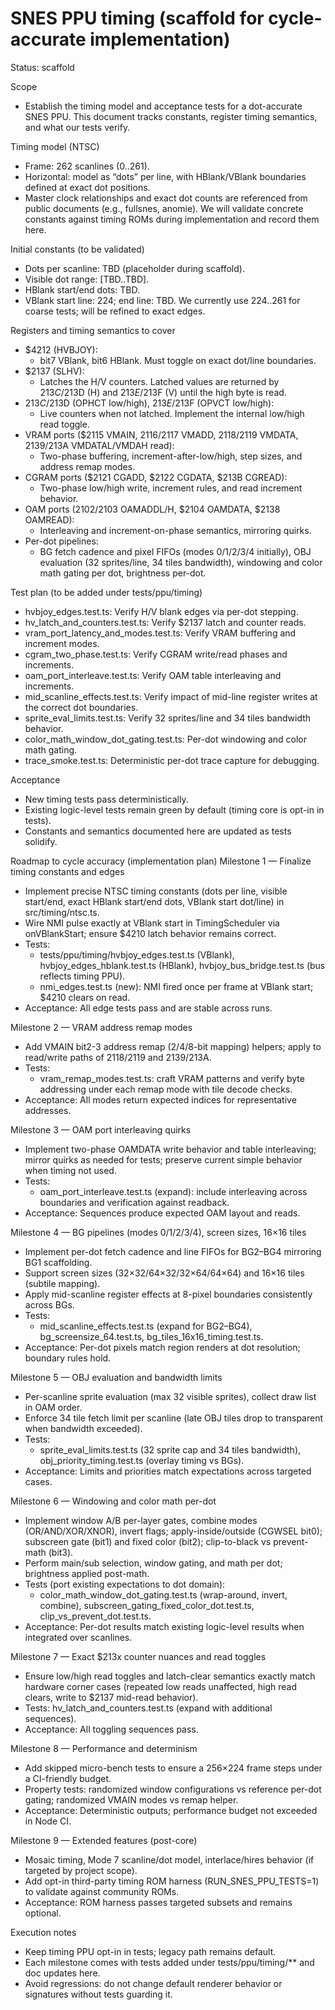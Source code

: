 # SNES PPU timing (scaffold for cycle-accurate implementation)

Status: scaffold

Scope
- Establish the timing model and acceptance tests for a dot-accurate SNES PPU. This document tracks constants, register timing semantics, and what our tests verify.

Timing model (NTSC)
- Frame: 262 scanlines (0..261).
- Horizontal: model as “dots” per line, with HBlank/VBlank boundaries defined at exact dot positions.
- Master clock relationships and exact dot counts are referenced from public documents (e.g., fullsnes, anomie). We will validate concrete constants against timing ROMs during implementation and record them here.

Initial constants (to be validated)
- Dots per scanline: TBD (placeholder during scaffold).
- Visible dot range: [TBD..TBD].
- HBlank start/end dots: TBD.
- VBlank start line: 224; end line: TBD. We currently use 224..261 for coarse tests; will be refined to exact edges.

Registers and timing semantics to cover
- $4212 (HVBJOY):
  - bit7 VBlank, bit6 HBlank. Must toggle on exact dot/line boundaries.
- $2137 (SLHV):
  - Latches the H/V counters. Latched values are returned by $213C/$213D (H) and $213E/$213F (V) until the high byte is read.
- $213C/$213D (OPHCT low/high), $213E/$213F (OPVCT low/high):
  - Live counters when not latched. Implement the internal low/high read toggle.
- VRAM ports ($2115 VMAIN, $2116/$2117 VMADD, $2118/$2119 VMDATA, $2139/$213A VMDATAL/VMDAH read):
  - Two-phase buffering, increment-after-low/high, step sizes, and address remap modes.
- CGRAM ports ($2121 CGADD, $2122 CGDATA, $213B CGREAD):
  - Two-phase low/high write, increment rules, and read increment behavior.
- OAM ports ($2102/$2103 OAMADDL/H, $2104 OAMDATA, $2138 OAMREAD):
  - Interleaving and increment-on-phase semantics, mirroring quirks.
- Per-dot pipelines:
  - BG fetch cadence and pixel FIFOs (modes 0/1/2/3/4 initially), OBJ evaluation (32 sprites/line, 34 tiles bandwidth), windowing and color math gating per dot, brightness per-dot.

Test plan (to be added under tests/ppu/timing)
- hvbjoy_edges.test.ts: Verify H/V blank edges via per-dot stepping.
- hv_latch_and_counters.test.ts: Verify $2137 latch and counter reads.
- vram_port_latency_and_modes.test.ts: Verify VRAM buffering and increment modes.
- cgram_two_phase.test.ts: Verify CGRAM write/read phases and increments.
- oam_port_interleave.test.ts: Verify OAM table interleaving and increments.
- mid_scanline_effects.test.ts: Verify impact of mid-line register writes at the correct dot boundaries.
- sprite_eval_limits.test.ts: Verify 32 sprites/line and 34 tiles bandwidth behavior.
- color_math_window_dot_gating.test.ts: Per-dot windowing and color math gating.
- trace_smoke.test.ts: Deterministic per-dot trace capture for debugging.

Acceptance
- New timing tests pass deterministically.
- Existing logic-level tests remain green by default (timing core is opt-in in tests).
- Constants and semantics documented here are updated as tests solidify.

Roadmap to cycle accuracy (implementation plan)
Milestone 1 — Finalize timing constants and edges
- Implement precise NTSC timing constants (dots per line, visible start/end, exact HBlank start/end dots, VBlank start dot/line) in src/timing/ntsc.ts.
- Wire NMI pulse exactly at VBlank start in TimingScheduler via onVBlankStart; ensure $4210 latch behavior remains correct.
- Tests:
  - tests/ppu/timing/hvbjoy_edges.test.ts (VBlank), hvbjoy_edges_hblank.test.ts (HBlank), hvbjoy_bus_bridge.test.ts (bus reflects timing PPU).
  - nmi_edges.test.ts (new): NMI fired once per frame at VBlank start; $4210 clears on read.
- Acceptance: All edge tests pass and are stable across runs.

Milestone 2 — VRAM address remap modes
- Add VMAIN bit2-3 address remap (2/4/8-bit mapping) helpers; apply to read/write paths of $2118/$2119 and $2139/$213A.
- Tests:
  - vram_remap_modes.test.ts: craft VRAM patterns and verify byte addressing under each remap mode with tile decode checks.
- Acceptance: All modes return expected indices for representative addresses.

Milestone 3 — OAM port interleaving quirks
- Implement two-phase OAMDATA write behavior and table interleaving; mirror quirks as needed for tests; preserve current simple behavior when timing not used.
- Tests:
  - oam_port_interleave.test.ts (expand): include interleaving across boundaries and verification against readback.
- Acceptance: Sequences produce expected OAM layout and reads.

Milestone 4 — BG pipelines (modes 0/1/2/3/4), screen sizes, 16×16 tiles
- Implement per-dot fetch cadence and line FIFOs for BG2–BG4 mirroring BG1 scaffolding.
- Support screen sizes (32×32/64×32/32×64/64×64) and 16×16 tiles (subtile mapping).
- Apply mid-scanline register effects at 8-pixel boundaries consistently across BGs.
- Tests:
  - mid_scanline_effects.test.ts (expand for BG2–BG4), bg_screensize_64.test.ts, bg_tiles_16x16_timing.test.ts.
- Acceptance: Per-dot pixels match region renders at dot resolution; boundary rules hold.

Milestone 5 — OBJ evaluation and bandwidth limits
- Per-scanline sprite evaluation (max 32 visible sprites), collect draw list in OAM order.
- Enforce 34 tile fetch limit per scanline (late OBJ tiles drop to transparent when bandwidth exceeded).
- Tests:
  - sprite_eval_limits.test.ts (32 sprite cap and 34 tiles bandwidth), obj_priority_timing.test.ts (overlay timing vs BGs).
- Acceptance: Limits and priorities match expectations across targeted cases.

Milestone 6 — Windowing and color math per-dot
- Implement window A/B per-layer gates, combine modes (OR/AND/XOR/XNOR), invert flags; apply-inside/outside (CGWSEL bit0); subscreen gate (bit1) and fixed color (bit2); clip-to-black vs prevent-math (bit3).
- Perform main/sub selection, window gating, and math per dot; brightness applied post-math.
- Tests (port existing expectations to dot domain):
  - color_math_window_dot_gating.test.ts (wrap-around, invert, combine), subscreen_gating_fixed_color_dot.test.ts, clip_vs_prevent_dot.test.ts.
- Acceptance: Per-dot results match existing logic-level results when integrated over scanlines.

Milestone 7 — Exact $213x counter nuances and read toggles
- Ensure low/high read toggles and latch-clear semantics exactly match hardware corner cases (repeated low reads unaffected, high read clears, write to $2137 mid-read behavior).
- Tests: hv_latch_and_counters.test.ts (expand with additional sequences).
- Acceptance: All toggling sequences pass.

Milestone 8 — Performance and determinism
- Add skipped micro-bench tests to ensure a 256×224 frame steps under a CI-friendly budget.
- Property tests: randomized window configurations vs reference per-dot gating; randomized VMAIN modes vs remap helper.
- Acceptance: Deterministic outputs; performance budget not exceeded in Node CI.

Milestone 9 — Extended features (post-core)
- Mosaic timing, Mode 7 scanline/dot model, interlace/hires behavior (if targeted by project scope).
- Add opt-in third-party timing ROM harness (RUN_SNES_PPU_TESTS=1) to validate against community ROMs.
- Acceptance: ROM harness passes targeted subsets and remains optional.

Execution notes
- Keep timing PPU opt-in in tests; legacy path remains default.
- Each milestone comes with tests added under tests/ppu/timing/** and doc updates here.
- Avoid regressions: do not change default renderer behavior or signatures without tests guarding it.

